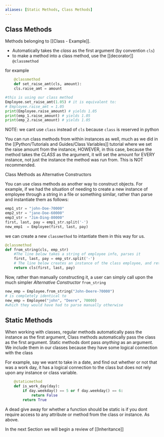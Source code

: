 ```yaml
---
aliases: [Static Methods, Class Methods]
---
```

## Class Methods
Methods belonging to [[Class - Example]].
- Automatically takes the _class_ as the first argument (by convention `cls`)
- to make a method into a class method, use the [[decorator]] `@classmethod`

for example
```Python
	@classmethod 
	def set_raise_amt(cls, amount):
	cls.raise_amt = amount

#this is using our class method
Employee.set_raise_amt(1.05) # it is equivalent to:
# Employee.raise_amt = 1.05
print(Employee.raise_amount) # yields 1.05
print(emp_1.raise_amount) # yields 1.05
print(emp_2.raise_amount) # yields 1.05
``` 
NOTE: we cant use `class` instead of `cls` because `class` is reserved in python

You can run class methods from within instances as well, much as we did in the [[Python/Tutorials and Guides/Class Variables]] tutorial where we set the raise amount from the instance, HOWEVER, in this case, because the method takes the _CLASS_ as the argument, it will set the amount for EVERY instance, not just the instance the method was run from. This is NOT recommended.

Class Methods as Alternative Constructors

You can use class methods as another way to construct objects. For example, if we had the situation of needing to create a new instance of employee through a string in a file or something similar, rather than parse and instantiate them as follows:
```Python
emp1_str = "john-Doe-70000"
emp2_str = "jane-Doe-60000"
emp3_str = "Jim-Ding-80000"
first, last, pay = emp1_str.split('-')
new_emp1  = Employee(first, last, pay)
```

we can create a new `classmethod` to intantiate them in this way for us.

```Python
@classmethod
def from_string(cls, emp_str)
	#The line below takes a string of employee info, parses it
	first, last, pay = emp_str.split('-')
	# The line below creates an instance of the class employee, and returns it
	return cls(first, last, pay)
```

Now, rather than manually constructing it, a user can simply call upon the much simpler _Alternative Constructor_ `from_string`
```Python
new_emp = Employee.from_string("John-Deere-70000")
# is completely identical to 
new_emp = Employee("john", "Deere", 70000)
#which they would have had to parse manually otherwise
```


## Static Methods
When working with classes, regular methods automatically pass the instance as the first argument, Class methods automatically pass the class as the first argument. Static methods dont pass _anything_ as an argument. We include them in our classes because they have some logical connection with the class

For example, say we want to take in a date, and find out whether or not that was a work day, it has a logical connection to the class but does not rely upon any instance or class variable.
```Python
	@staticmethod
	def is_work_day(day):
		if day.weekday() == 5 or f day.weekday() == 6:
			return False
		return True
```

A dead give away for whether a function should be static is if you dont require access to any attribute or method from the class or instance. As above. 

In the next Section we will begin a review of [[Inheritance]]